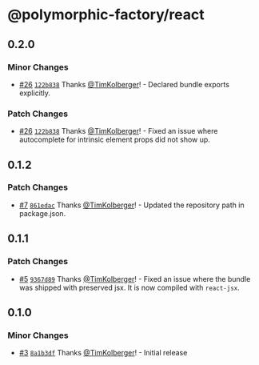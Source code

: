 # @polymorphic-factory/react

## 0.2.0

### Minor Changes

- [#26](https://github.com/chakra-ui/polymorphic/pull/26) [`122b838`](https://github.com/chakra-ui/polymorphic/commit/122b838309c47312a4414cf3b9dc9da273a48aa4) Thanks [@TimKolberger](https://github.com/TimKolberger)! - Declared bundle exports explicitly.

### Patch Changes

- [#26](https://github.com/chakra-ui/polymorphic/pull/26) [`122b838`](https://github.com/chakra-ui/polymorphic/commit/122b838309c47312a4414cf3b9dc9da273a48aa4) Thanks [@TimKolberger](https://github.com/TimKolberger)! - Fixed an issue where autocomplete for intrinsic element props did not show up.

## 0.1.2

### Patch Changes

- [#7](https://github.com/chakra-ui/polymorphic/pull/7) [`861edac`](https://github.com/chakra-ui/polymorphic/commit/861edac232bca7e0b528e2aafc60cab363506f1a) Thanks [@TimKolberger](https://github.com/TimKolberger)! - Updated the repository path in package.json.

## 0.1.1

### Patch Changes

- [#5](https://github.com/chakra-ui/polymorphic/pull/5) [`9367d89`](https://github.com/chakra-ui/polymorphic/commit/9367d89b25d787e99c783792f631ac82687d51ed) Thanks [@TimKolberger](https://github.com/TimKolberger)! - Fixed an issue where the bundle was shipped with preserved jsx. It is now compiled with `react-jsx`.

## 0.1.0

### Minor Changes

- [#3](https://github.com/chakra-ui/polymorphic/pull/3) [`8a1b3df`](https://github.com/chakra-ui/polymorphic/commit/8a1b3df45bdc25c5fb3dda42cb6c4a31234287b7) Thanks [@TimKolberger](https://github.com/TimKolberger)! - Initial release
